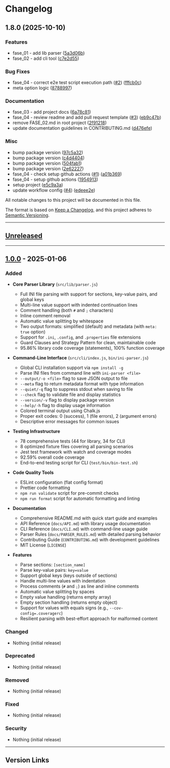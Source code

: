 # Changelog

## 1.8.0 (2025-10-10)

### Features

* fase_01 - add lib parser ([5a3d06b](https://github.com/notfounnd/ini-parser/commit/5a3d06bc91c6aa28e4efb012833f24e477cb101c))
* fase_02 - add cli tool ([c7e2d55](https://github.com/notfounnd/ini-parser/commit/c7e2d558db4227389c392b644db958cf19e3689c))

### Bug Fixes

* fase_04 - correct e2e test script execution path ([#2](https://github.com/notfounnd/ini-parser/issues/2)) ([fffcb0c](https://github.com/notfounnd/ini-parser/commit/fffcb0c5b254eb6297d114c55df0e7719b7833f2))
* meta option logic ([8788997](https://github.com/notfounnd/ini-parser/commit/87889971d287ab0c42a7970817e2540dc1ee84fe))

### Documentation

* fase_03 - add project docs ([6a78c81](https://github.com/notfounnd/ini-parser/commit/6a78c8116b7e272414a52908f415e376e8c77fa3))
* fase_04 - review readme and add pull request template ([#3](https://github.com/notfounnd/ini-parser/issues/3)) ([eb9c47b](https://github.com/notfounnd/ini-parser/commit/eb9c47bb1d008660b027639ebecbabb9759c1f9e))
* remove FASE_02.md in root project ([2f91218](https://github.com/notfounnd/ini-parser/commit/2f9121843257dfb1bb57f9b13858fc587598dc8f))
* update documentation guidelines in CONTRIBUTING.md ([d476efe](https://github.com/notfounnd/ini-parser/commit/d476efea1cb6a3424de31a7114e145f8c0f9a125))

### Misc

* bump package version ([97c5a32](https://github.com/notfounnd/ini-parser/commit/97c5a324841752a99b92d017c60fa5909868f48d))
* bump package version ([c4d4404](https://github.com/notfounnd/ini-parser/commit/c4d440486bb09441142a29bb2f73496fe14d7cdc))
* bump package version ([504fab1](https://github.com/notfounnd/ini-parser/commit/504fab1d2274eafca0f349bff081f4056ef77058))
* bump package version ([2e62227](https://github.com/notfounnd/ini-parser/commit/2e62227f6117203460ce0cb8d61c8708f414da3e))
* fase_04 - check setup github actions ([#1](https://github.com/notfounnd/ini-parser/issues/1)) ([a01b369](https://github.com/notfounnd/ini-parser/commit/a01b3690054e38521fc424118b9812452dbc1200))
* fase_04 - setup github actions ([1954913](https://github.com/notfounnd/ini-parser/commit/195491331a36c5275b6a93e0fa0d24508944b3fd))
* setup project ([e5c9a3a](https://github.com/notfounnd/ini-parser/commit/e5c9a3aeae43b9ed0d8484f0f1074d809f4d8673))
* update workflow config ([#4](https://github.com/notfounnd/ini-parser/issues/4)) ([edeee2e](https://github.com/notfounnd/ini-parser/commit/edeee2e6a49741eae9bc0559ce3719c09de33adc))

All notable changes to this project will be documented in this file.

The format is based on [Keep a Changelog](https://keepachangelog.com/en/1.1.0/),
and this project adheres to [Semantic Versioning](https://semver.org/spec/v2.0.0.html).

---

## [Unreleased]

---

## [1.0.0] - 2025-01-06

### Added
- **Core Parser Library** (`src/lib/parser.js`)
  - Full INI file parsing with support for sections, key-value pairs, and global keys
  - Multi-line value support with indented continuation lines
  - Comment handling (both `#` and `;` characters)
  - Inline comment removal
  - Automatic value splitting by whitespace
  - Two output formats: simplified (default) and metadata (with `meta: true` option)
  - Support for `.ini`, `.config`, and `.properties` file extensions
  - Guard Clauses and Strategy Pattern for clean, maintainable code
  - 95.86% library code coverage (statements), 100% function coverage

- **Command-Line Interface** (`src/cli/index.js`, `bin/ini-parser.js`)
  - Global CLI installation support via `npm install -g`
  - Parse INI files from command line with `ini-parser <file>`
  - `--output/-o <file>` flag to save JSON output to file
  - `--meta` flag to return metadata format with type information
  - `--quiet/-q` flag to suppress stdout when saving to file
  - `--check` flag to validate file and display statistics
  - `--version/-v` flag to display package version
  - `--help/-h` flag to display usage information
  - Colored terminal output using Chalk.js
  - Proper exit codes: 0 (success), 1 (file errors), 2 (argument errors)
  - Descriptive error messages for common issues

- **Testing Infrastructure**
  - 78 comprehensive tests (44 for library, 34 for CLI)
  - 8 optimized fixture files covering all parsing scenarios
  - Jest test framework with watch and coverage modes
  - 92.59% overall code coverage
  - End-to-end testing script for CLI (`test/bin/bin-test.sh`)

- **Code Quality Tools**
  - ESLint configuration (flat config format)
  - Prettier code formatting
  - `npm run validate` script for pre-commit checks
  - `npm run format` script for automatic formatting and linting

- **Documentation**
  - Comprehensive README.md with quick start guide and examples
  - API Reference (`docs/API.md`) with library usage documentation
  - CLI Reference (`docs/CLI.md`) with command-line usage guide
  - Parser Rules (`docs/PARSER_RULES.md`) with detailed parsing behavior
  - Contributing Guide (`CONTRIBUTING.md`) with development guidelines
  - MIT License (`LICENSE`)

- **Features**
  - Parse sections: `[section_name]`
  - Parse key-value pairs: `key=value`
  - Support global keys (keys outside of sections)
  - Handle multi-line values with indentation
  - Process comments (`#` and `;`) as line and inline comments
  - Automatic value splitting by spaces
  - Empty value handling (returns empty array)
  - Empty section handling (returns empty object)
  - Support for values with equals signs (e.g., `--cov-config=.coveragerc`)
  - Resilient parsing with best-effort approach for malformed content

### Changed
- Nothing (initial release)

### Deprecated
- Nothing (initial release)

### Removed
- Nothing (initial release)

### Fixed
- Nothing (initial release)

### Security
- Nothing (initial release)

---

## Version Links

[Unreleased]: https://github.com/notfounnd/ini-parser/compare/v1.0.0...HEAD
[1.0.0]: https://github.com/notfounnd/ini-parser/releases/tag/v1.0.0
